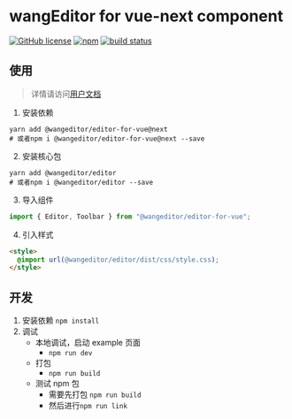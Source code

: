 # wangEditor for vue-next component

[![GitHub license](https://img.shields.io/badge/license-MIT-blue.svg)](https://github.com/facebook/react/blob/main/LICENSE) [![npm](https://img.shields.io/npm/v/@wangeditor/editor-for-vue/next.svg)](https://www.npmjs.com/package/@wangeditor/editor-for-vue/v/next) [![build status](https://github.com/vuejs/vue-next/actions/workflows/ci.yml/badge.svg?branch=master)](https://github.com/wangeditor-team/wangEditor-for-vue3/actions)

## 使用

> 详情请访问[用户文档](https://www.wangeditor.com/v5/guide/for-frame.html#vue3)

1. 安装依赖

```shell
yarn add @wangeditor/editor-for-vue@next
# 或者npm i @wangeditor/editor-for-vue@next --save
```

2. 安装核心包

```shell
yarn add @wangeditor/editor
# 或者npm i @wangeditor/editor --save
```

3. 导入组件

```ts
import { Editor, Toolbar } from "@wangeditor/editor-for-vue";
```

4. 引入样式

```html
<style>
  @import url(@wangeditor/editor/dist/css/style.css);
</style>
```

## 开发

1. 安装依赖 `npm install`
2. 调试
   - 本地调试，启动 example 页面
     - `npm run dev`
   - 打包
     - `npm run build`
   - 测试 npm 包
     - 需要先打包 `npm run build`
     - 然后进行`npm run link`
